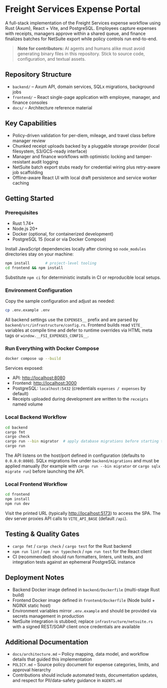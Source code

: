 # Freight Services Expense Portal

A full-stack implementation of the Freight Services expense workflow using Rust (Axum), React + Vite, and PostgreSQL. Employees capture expenses with receipts, managers approve within a shared queue, and finance finalizes batches for NetSuite export while policy controls run end-to-end.

> **Note for contributors:** AI agents and humans alike must avoid generating binary files in this repository. Stick to source code, configuration, and textual assets.

## Repository Structure

- `backend/` – Axum API, domain services, SQLx migrations, background jobs
- `frontend/` – React single-page application with employee, manager, and finance consoles
- `docs/` – Architecture reference material

## Key Capabilities

- Policy-driven validation for per-diem, mileage, and travel class before manager review
- Chunked receipt uploads backed by a pluggable storage provider (local filesystem, S3/GCS-ready interface)
- Manager and finance workflows with optimistic locking and tamper-resistant audit logging
- NetSuite batch export stubs ready for credential wiring plus retry-aware job scaffolding
- Offline-aware React UI with local draft persistence and service worker caching

## Getting Started

### Prerequisites

- Rust 1.74+
- Node.js 20+
- Docker (optional, for containerized development)
- PostgreSQL 15 (local or via Docker Compose)

Install JavaScript dependencies locally after cloning so `node_modules` directories stay on your machine:

```bash
npm install       # project-level tooling
cd frontend && npm install
```

Substitute `npm ci` for deterministic installs in CI or reproducible local setups.

### Environment Configuration

Copy the sample configuration and adjust as needed:

```bash
cp .env.example .env
```

All backend settings use the `EXPENSES__` prefix and are parsed by `backend/src/infrastructure/config.rs`. Frontend builds read `VITE_` variables at compile time and defer to runtime overrides via HTML meta tags or `window.__FSI_EXPENSES_CONFIG__`.

### Run Everything with Docker Compose

```bash
docker compose up --build
```

Services exposed:

- API: <http://localhost:8080>
- Frontend: <http://localhost:3000>
- PostgreSQL: `localhost:5432` (credentials `expenses / expenses` by default)
- Receipts uploaded during development are written to the `receipts` named volume

### Local Backend Workflow

```bash
cd backend
cargo fmt
cargo check
cargo run --bin migrator  # apply database migrations before starting the API
cargo run
```

The API listens on the host/port defined in configuration (defaults to `0.0.0.0:8080`). SQLx migrations live under `backend/migrations` and must be applied manually (for example with `cargo run --bin migrator` or `cargo sqlx migrate run`) before launching the API.

### Local Frontend Workflow

```bash
cd frontend
npm install
npm run dev
```

Visit the printed URL (typically <http://localhost:5173>) to access the SPA. The dev server proxies API calls to `VITE_API_BASE` (default `/api`).

## Testing & Quality Gates

- `cargo fmt` / `cargo check` / `cargo test` for the Rust backend
- `npm run lint` / `npm run typecheck` / `npm run test` for the React client
- CI (recommended) should run formatters, linters, unit tests, and integration tests against an ephemeral PostgreSQL instance

## Deployment Notes

- Backend Docker image defined in `backend/Dockerfile` (multi-stage Rust build)
- Frontend Docker image defined in `frontend/Dockerfile` (Node build + NGINX static host)
- Environment variables mirror `.env.example` and should be provided via secrets management in production
- NetSuite integration is stubbed; replace `infrastructure/netsuite.rs` with a signed REST/SOAP client once credentials are available

## Additional Documentation

- `docs/architecture.md` – Policy mapping, data model, and workflow details that guided this implementation
- `POLICY.md` – Source policy document for expense categories, limits, and approval hierarchy
- Contributions should include automated tests, documentation updates, and respect for PII/data-safety guidance in `AGENTS.md`
